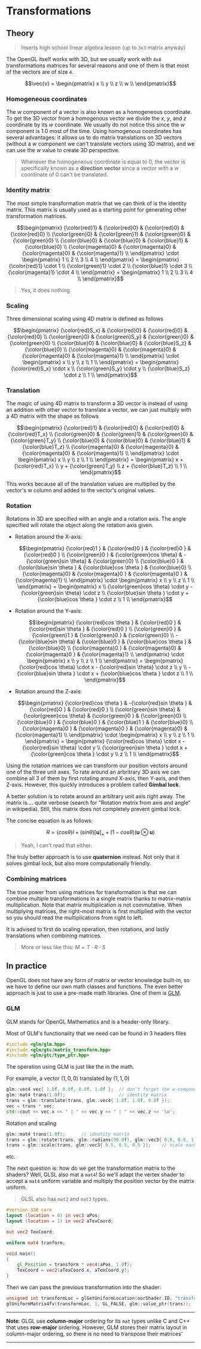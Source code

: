 # Transformations

## Theory

> Inserts high school linear algebra lesson (up to `3x3` matrix anyway)

The OpenGL itself works with 3D, but we usually work with `4x4` transformations matrices for several reasons and one of them is that most of the vectors are of size `4`.

```math
\vec{v}

=

\begin{pmatrix}
x \\
y \\
z \\
w \\
\end{pmatrix}
```

### Homogeneous coordinates

The $w$ component of a vector is also known as a homogeneous coordinate. To get the 3D vector from a homogenous vector we divide the $x$, $y$, and $z$ coordinate by its $w$ coordinate. We usually do not notice this since the $w$ component is $1.0$ most of the time. Using homogenous coordinates has several advantages: it allows us to do matrix translations on 3D vectors (without a $w$ component we can't translate vectors using 3D matrix), and we can use the $w$ value to create 3D perspective.

> Whenever the homogeneous coordinate is equal to $0$, the vector is specifically known as a **direction vector** since a vector with a $w$ coordinate of $0$ can't be translated.

### Identity matrix

The most simple transformation matrix that we can think of is the identity matrix. This matrix is usually used as a starting point for generating other transformation matrices.

```math
\begin{pmatrix}
{\color{red}1} & {\color{red}0} & {\color{red}0} & {\color{red}0} \\
{\color{green}0} & {\color{green}1} & {\color{green}0} & {\color{green}0} \\
{\color{blue}0} & {\color{blue}0} & {\color{blue}1} & {\color{blue}0} \\
{\color{magenta}0} & {\color{magenta}0} & {\color{magenta}0} & {\color{magenta}1} \\
\end{pmatrix}

\cdot

\begin{pmatrix}
1 \\
2 \\
3 \\
4 \\
\end{pmatrix}

=

\begin{pmatrix}
{\color{red}1} \cdot 1 \\
{\color{green}1} \cdot 2 \\
{\color{blue}1} \cdot 3 \\
{\color{magenta}1} \cdot 4 \\
\end{pmatrix}

=

\begin{pmatrix}
1 \\
2 \\
3 \\
4 \\
\end{pmatrix}
```

> Yes, it does nothing

### Scaling

Three dimensional scaling using 4D matrix is defined as follows

```math
\begin{pmatrix}
{\color{red}S_x} & {\color{red}0} & {\color{red}0} & {\color{red}0} \\
{\color{green}0} & {\color{green}S_y} & {\color{green}0} & {\color{green}0} \\
{\color{blue}0} & {\color{blue}0} & {\color{blue}S_z} & {\color{blue}0} \\
{\color{magenta}0} & {\color{magenta}0} & {\color{magenta}0} & {\color{magenta}1} \\
\end{pmatrix}

\cdot

\begin{pmatrix}
x \\
y \\
z \\
1 \\
\end{pmatrix}

=

\begin{pmatrix}
{\color{red}S_x} \cdot x \\
{\color{green}S_y} \cdot y \\
{\color{blue}S_z} \cdot z \\
1 \\
\end{pmatrix}
```

### Translation

The magic of using 4D matrix to transform a 3D vector is instead of using an addition with other vector to translate a vector, we can just multiply with a 4D matrix with the shape as follows

```math
\begin{pmatrix}
{\color{red}1} & {\color{red}0} & {\color{red}0} & {\color{red}T_x} \\
{\color{green}0} & {\color{green}1} & {\color{green}0} & {\color{green}T_y} \\
{\color{blue}0} & {\color{blue}0} & {\color{blue}1} & {\color{blue}T_z} \\
{\color{magenta}0} & {\color{magenta}0} & {\color{magenta}0} & {\color{magenta}1} \\
\end{pmatrix}

\cdot

\begin{pmatrix}
x \\
y \\
z \\
1 \\
\end{pmatrix}

=

\begin{pmatrix}
x + {\color{red}T_x} \\
y + {\color{green}T_y} \\
z + {\color{blue}T_z} \\
1 \\
\end{pmatrix}
```

This works because all of the translation values are multiplied by the vector's w column and added to the vector's original values.

### Rotation

Rotations in 3D are specified with an angle and a rotation axis. The angle specified will rotate the object along the rotation axis given.

- Rotation around the X-axis:

  ```math
  \begin{pmatrix}
  {\color{red}1    } & {\color{red}0           } &  {\color{red}0           } & {\color{red}0  } \\
  {\color{green}0  } & {\color{green}cos \theta} & -{\color{green}sin \theta} & {\color{green}0} \\
  {\color{blue}0   } & {\color{blue}sin \theta } &  {\color{blue}cos \theta } & {\color{blue}0} \\
  {\color{magenta}0} & {\color{magenta}0       } &  {\color{magenta}0       } & {\color{magenta}1} \\
  \end{pmatrix}

  \cdot

  \begin{pmatrix}
  x \\
  y \\
  z \\
  1 \\
  \end{pmatrix}

  =

  \begin{pmatrix}
  x \\
  {\color{green}cos \theta} \cdot y - {\color{green}sin \theta} \cdot z \\
  {\color{blue}sin \theta } \cdot y + {\color{blue}cos \theta } \cdot z \\
  1 \\
  \end{pmatrix}
  ```

- Rotation around the Y-axis:

  ```math
  \begin{pmatrix}
   {\color{red}cos \theta } & {\color{red}0    } & {\color{red}sin \theta   } & {\color{red}0  } \\
   {\color{green}0        } & {\color{green}1  } & {\color{green}0          } & {\color{green}0} \\
  -{\color{blue}sin \theta} & {\color{blue}0   } & {\color{blue}cos \theta  } & {\color{blue}0} \\
   {\color{magenta}0      } & {\color{magenta}0} & {\color{magenta}0        } & {\color{magenta}1} \\
  \end{pmatrix}

  \cdot

  \begin{pmatrix}
  x \\
  y \\
  z \\
  1 \\
  \end{pmatrix}

  =

  \begin{pmatrix}
  {\color{red}cos \theta} \cdot x - {\color{red}sin \theta} \cdot z \\
  y \\
  -{\color{blue}sin \theta } \cdot x + {\color{blue}cos \theta } \cdot z \\
  1 \\
  \end{pmatrix}
  ```

- Rotation around the Z-axis:

  ```math
  \begin{pmatrix}
  {\color{red}cos \theta  } & -{\color{red}sin \theta  } & {\color{red}0    } & {\color{red}0  } \\
  {\color{green}sin \theta} &  {\color{green}cos \theta} & {\color{green}0  } & {\color{green}0} \\
  {\color{blue}0          } &  {\color{blue}0          } & {\color{blue}1   } & {\color{blue}0} \\
  {\color{magenta}0       } &  {\color{magenta}0       } & {\color{magenta}0} & {\color{magenta}1} \\
  \end{pmatrix}

  \cdot

  \begin{pmatrix}
  x \\
  y \\
  z \\
  1 \\
  \end{pmatrix}

  =

  \begin{pmatrix}
  {\color{red}cos \theta} \cdot x - {\color{red}sin \theta} \cdot y \\
  {\color{green}sin \theta } \cdot x + {\color{green}cos \theta } \cdot y \\
  z \\
  1 \\
  \end{pmatrix}
  ```

Using the rotation matrices we can transform our position vectors around one of the three unit axes. To rate around an arbritrary 3D axis we can combine all 3 of them by first rotating around X-axis, then Y-axis, and then Z-axis. However, this quickly introduces a problem called **Gimbal lock**.

A better solution is to rotate around an arbitrary unit axis right away. The matrix is.... quite verbose (search for "Rotation matrix from axis and angle" in wikipedia). Still, this matrix does not completely prevent gimbal lock.

The concise equation is as follows:

```math
R = (cos \theta) I + (sin \theta) [\textbf{u}]_\times + (1 - cos \theta)(\textbf{u} \otimes \textbf{u})
```

> Yeah, I can't read that either.

The truly better approach is to use **quaternion** instead. Not only that it solves gimbal lock, but also more computationally friendly.

### Combining matrices

The true power from using matrices for transformation is that we can combine multiple transformations in a single matrix thanks to matrix-matrix multiplication. Note that matrix multiplication is not commutative. When multiplying matrices, the right-most matrix is first multiplied with the vector so you should read the multiplications from right to left.

It is advised to first do scaling operation, then rotations, and lastly translations when combining matrices.

> More or less like this: $M = T \cdot R \cdot S$

## In practice

OpenGL does not have any form of matrix or vector knowledge built-in, so we have to define our own math classes and functions. The even better approach is just to use a pre-made math libraries. One of them is [GLM](https://github.com/g-truc/glm).

### GLM

GLM stands for OpenGL Mathematics and is a header-only library.

Most of GLM's functionality that we need can be found in 3 headers files

```cpp
#include <glm/glm.hpp>
#include <glm/gtc/matrix_transform.hpp>
#include <glm/gtc/type_ptr.hpp>
```

The operation using GLM is just like the in the math.

For example, a vector $(1,0,0)$ translated by $(1,1,0)$

```cpp
glm::vec4 vec{ 1.0f, 0.0f, 0.0f, 1.0f };  // don't forget the w-component needs to be 1 in order for this to work
glm::mat4 trans(1.0f);                    // identity matrix
trans = glm::translate(trans, glm::vec4{ 1.0f, 1.0f, 0.0f });
vec = trans * vec;
std::cout << vec.x << " | " << vec.y << " | " << vec.z << '\n';
```

Rotation and scaling

```cpp
glm::mat4 trans(1.0f);      // identity matrix
trans = glm::rotate(trans, glm::radians(90.0f), glm::vec3{ 0.0, 0.0, 1.0 });  // rotate by 90 degrees around z axis
trans = glm::scale(trans, glm::vec3{ 0.5, 0.5, 0.5 });    // scale each target component by each component of this vector
```

etc.

The next question is: how do we get the transformation matrix to the shaders? Well, GLSL also mat a `mat4`! So we'll adapt the vertex shader to accept a `mat4` uniform variable and multiply the position vector by the matrix uniform.

> GLSL also has `mat2` and `mat3` types.

```glsl
#version 330 core
layout (location = 0) in vec3 aPos;
layout (location = 1) in vec2 aTexCoord;

out vec2 TexCoord;

uniform mat4 tranform;

void main()
{
    gl_Position = transform * vec4(aPos, 1.0f);
    TexCoord = vec2(aTexCoord.x, aTexCoord.y);
}
```

Then we can pass the previous transformation into the shader:

```cpp
unsigned int transformLoc = glGetUniformLocation(ourShader.ID, "transform");
glUniformMatrix4fv(transformLoc, 1, GL_FALSE, glm::value_ptr(trans));
```

---

**Note**: GLGL use **column-major** ordering for its `mat` types unlike C and C++ that uses **row-major** ordering. However, GLM stores their matrix layout in column-major ordering, so there is no need to transpose their matrices'

---
